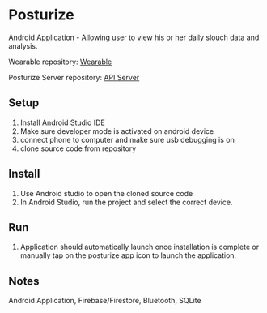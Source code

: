 # Posturize
Android Application - Allowing user to view his or her daily slouch data and analysis. 

Wearable repository: [Wearable](https://github.com/mattmontero/Posturize)

Posturize Server repository: [API Server](https://github.com/j0nst3r/PosturizeAPI)
## Setup
1. Install Android Studio IDE
2. Make sure developer mode is activated on android device
3. connect phone to computer and make sure usb debugging is on
4. clone source code from repository

## Install
1. Use Android studio to open the cloned source code
2. In Android Studio, run the project and select the correct device.

## Run
1. Application should automatically launch once installation is complete or manually tap on the posturize app icon to launch the application.

## Notes
Android Application, Firebase/Firestore, Bluetooth, SQLite
